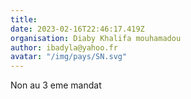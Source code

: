 ```yaml
---
title: 
date: 2023-02-16T22:46:17.419Z
organisation: Diaby Khalifa mouhamadou 
author: ibadyla@yahoo.fr
avatar: "/img/pays/SN.svg"
---
```


Non au 3 eme mandat 